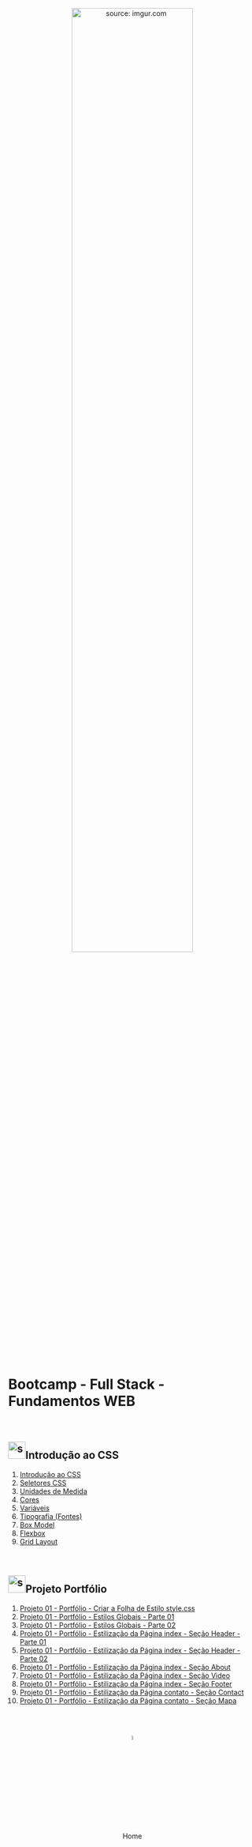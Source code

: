 <div align="center">
    <img src="https://i.imgur.com/Dxz805G.png" title="source: imgur.com" width="70%"/> 
</div>
<h1>Bootcamp - Full Stack - Fundamentos WEB</h1>

<br />

<h2><img src="https://i.imgur.com/7IdCTXz.png" title="source: imgur.com" width="35px"/>Introdução ao CSS</h2>




1. <a href="01.md">Introdução ao CSS</a>
2. <a href="02.md">Seletores CSS</a>
3. <a href="03.md">Unidades de Medida</a>
4. <a href="04.md">Cores</a>
5. <a href="05.md">Variáveis</a>
6. <a href="06.md">Tipografia (Fontes)</a>
7. <a href="07.md">Box Model</a>
8. <a href="08.md">Flexbox</a>
9. <a href="09.md">Grid Layout</a>

<br />

<h2><img src="https://i.imgur.com/7IdCTXz.png" title="source: imgur.com" width="35px"/>Projeto Portfólio</h2>




1. <a href="pr01.md">Projeto 01 - Portfólio - Criar a Folha de Estilo style.css</a>
2. <a href="pr02.md">Projeto 01 - Portfólio - Estilos Globais - Parte 01</a>
3. <a href="pr03.md">Projeto 01 - Portfólio - Estilos Globais - Parte 02</a>
4. <a href="pr04.md">Projeto 01 - Portfólio - Estilização da Página index - Seção Header - Parte 01</a>
5. <a href="pr05.md">Projeto 01 - Portfólio - Estilização da Página index - Seção Header - Parte 02</a>
6. <a href="pr06.md">Projeto 01 - Portfólio - Estilização da Página index - Seção About</a>
7. <a href="pr07.md">Projeto 01 - Portfólio - Estilização da Página index - Seção Video</a>
8. <a href="pr08.md">Projeto 01 - Portfólio - Estilização da Página index - Seção Footer</a>
9. <a href="pr09.md">Projeto 01 - Portfólio - Estilização da Página contato - Seção Contact</a>
10. <a href="pr10.md">Projeto 01 - Portfólio - Estilização da Página contato - Seção Mapa</a>

<br /><br />

<div align="center"><a href="../README.md"><img src="https://i.imgur.com/kfHCxif.png" title="source: imgur.com" width="5%"/></a></div>
<div align="center">Home</div>

